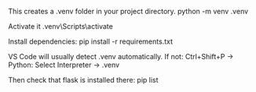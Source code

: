 This creates a .venv folder in your project directory.
python -m venv .venv

Activate it
.venv\Scripts\activate

Install dependencies:
pip install -r requirements.txt

VS Code will usually detect .venv automatically. If not:
Ctrl+Shift+P → Python: Select Interpreter → .venv

Then check that flask is installed there:
pip list
